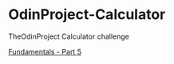 # OdinProject-Calculator
TheOdinProject Calculator challenge

[Fundamentals - Part 5](https://www.theodinproject.com/paths/foundations/courses/foundations/lessons/fundamentals-part-5)

